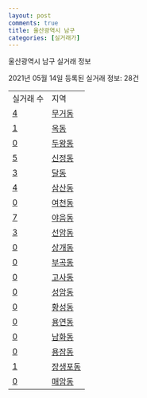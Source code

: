 ```yaml
---
layout: post
comments: true
title: 울산광역시 남구
categories: [실거래가]
---
```


울산광역시 남구 실거래 정보

2021년 05월 14일 등록된 실거래 정보: 28건


<table>
  <tr>
    <td>실거래 수</td>
    <td>지역</td>
  </tr>

  
  <tr>
    <td><a href="3114010100.html">4</a></td>
    <td><a href="3114010100.html">무거동</a></td>
  </tr>
    

  <tr>
    <td><a href="3114010200.html">1</a></td>
    <td><a href="3114010200.html">옥동</a></td>
  </tr>
    

  <tr>
    <td><a href="3114010300.html">0</a></td>
    <td><a href="3114010300.html">두왕동</a></td>
  </tr>
    

  <tr>
    <td><a href="3114010400.html">5</a></td>
    <td><a href="3114010400.html">신정동</a></td>
  </tr>
    

  <tr>
    <td><a href="3114010500.html">3</a></td>
    <td><a href="3114010500.html">달동</a></td>
  </tr>
    

  <tr>
    <td><a href="3114010600.html">4</a></td>
    <td><a href="3114010600.html">삼산동</a></td>
  </tr>
    

  <tr>
    <td><a href="3114010700.html">0</a></td>
    <td><a href="3114010700.html">여천동</a></td>
  </tr>
    

  <tr>
    <td><a href="3114010800.html">7</a></td>
    <td><a href="3114010800.html">야음동</a></td>
  </tr>
    

  <tr>
    <td><a href="3114010900.html">3</a></td>
    <td><a href="3114010900.html">선암동</a></td>
  </tr>
    

  <tr>
    <td><a href="3114011000.html">0</a></td>
    <td><a href="3114011000.html">상개동</a></td>
  </tr>
    

  <tr>
    <td><a href="3114011100.html">0</a></td>
    <td><a href="3114011100.html">부곡동</a></td>
  </tr>
    

  <tr>
    <td><a href="3114011200.html">0</a></td>
    <td><a href="3114011200.html">고사동</a></td>
  </tr>
    

  <tr>
    <td><a href="3114011300.html">0</a></td>
    <td><a href="3114011300.html">성암동</a></td>
  </tr>
    

  <tr>
    <td><a href="3114011400.html">0</a></td>
    <td><a href="3114011400.html">황성동</a></td>
  </tr>
    

  <tr>
    <td><a href="3114011500.html">0</a></td>
    <td><a href="3114011500.html">용연동</a></td>
  </tr>
    

  <tr>
    <td><a href="3114011600.html">0</a></td>
    <td><a href="3114011600.html">남화동</a></td>
  </tr>
    

  <tr>
    <td><a href="3114011700.html">0</a></td>
    <td><a href="3114011700.html">용잠동</a></td>
  </tr>
    

  <tr>
    <td><a href="3114011800.html">1</a></td>
    <td><a href="3114011800.html">장생포동</a></td>
  </tr>
    

  <tr>
    <td><a href="3114011900.html">0</a></td>
    <td><a href="3114011900.html">매암동</a></td>
  </tr>
    


</table>
    